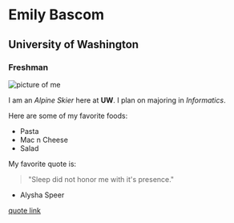 # Emily Bascom

## University of Washington

### Freshman

![picture of me](ECB_6067)

I am an _Alpine Skier_ here at **UW**. I plan on majoring in _Informatics_.

Here are some of my favorite foods:

- Pasta
- Mac n Cheese
- Salad

My favorite quote is:
> "Sleep did not honor me with it's presence." 
- Alysha Speer

[quote link](https://www.goodreads.com/quotes/tag/tired)